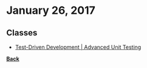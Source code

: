 # January 26, 2017

## Classes

- [Test-Driven Development | Advanced Unit Testing](https://mva.microsoft.com/en-US/training-courses/testdriven-development-16458?l=NzraFGwXC_3106218965)


[__Back__](../README.md)
